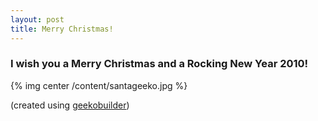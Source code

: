 ```yaml
---
layout: post
title: Merry Christmas!
---
```


### I wish you a Merry Christmas and a Rocking New Year 2010!

{% img center /content/santageeko.jpg %}

(created using [geekobuilder](http://geekobuilder.com))

